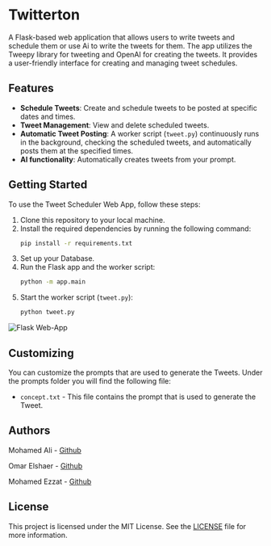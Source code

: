 # Twitterton
A Flask-based web application that allows users to write tweets and schedule them or use Ai to write the tweets for them. The app utilizes the Tweepy library for tweeting and OpenAI for creating the tweets. It provides a user-friendly interface for creating and managing tweet schedules.

## Features
- **Schedule Tweets**: Create and schedule tweets to be posted at specific dates and times.
- **Tweet Management**: View and delete scheduled tweets.
- **Automatic Tweet Posting**: A worker script (`tweet.py`) continuously runs in the background, checking the scheduled tweets, and automatically posts them at the specified times.
- **AI functionality**: Automatically creates tweets from your prompt.

## Getting Started
To use the Tweet Scheduler Web App, follow these steps:

1. Clone this repository to your local machine.
2. Install the required dependencies by running the following command:
   ```bash
   pip install -r requirements.txt
3. Set up your Database.
4. Run the Flask app and the worker script:
   ```bash
   python -m app.main
5. Start the worker script (`tweet.py`):
   ```bash
   python tweet.py
![Flask Web-App](img.PNG)

## Customizing

You can customize the prompts that are used to generate the Tweets. Under the prompts folder you will find the following file:
- `concept.txt` - This file contains the prompt that is used to generate the Tweet.

## Authors

Mohamed Ali - [Github](https://github.com/WEB-DEVELOPER-ENGINEER)

Omar Elshaer - [Github](https://github.com/Omarelshaer2)

Mohamed Ezzat - [Github](https://github.com/mea800)

## License

This project is licensed under the MIT License. See the [LICENSE](LICENSE) file for more information.
